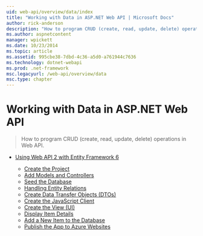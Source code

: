 ```yaml
---
uid: web-api/overview/data/index
title: "Working with Data in ASP.NET Web API | Microsoft Docs"
author: rick-anderson
description: "How to program CRUD (create, read, update, delete) operations in Web API."
ms.author: aspnetcontent
manager: wpickett
ms.date: 10/23/2014
ms.topic: article
ms.assetid: 995cbe38-7dbd-4c36-a5d0-a761944c7636
ms.technology: dotnet-webapi
ms.prod: .net-framework
msc.legacyurl: /web-api/overview/data
msc.type: chapter
---
```

Working with Data in ASP.NET Web API
====================
> How to program CRUD (create, read, update, delete) operations in Web API.


- [Using Web API 2 with Entity Framework 6](using-web-api-with-entity-framework/index.md)

    - [Create the Project](using-web-api-with-entity-framework/part-1.md)
    - [Add Models and Controllers](using-web-api-with-entity-framework/part-2.md)
    - [Seed the Database](using-web-api-with-entity-framework/part-3.md)
    - [Handling Entity Relations](using-web-api-with-entity-framework/part-4.md)
    - [Create Data Transfer Objects (DTOs)](using-web-api-with-entity-framework/part-5.md)
    - [Create the JavaScript Client](using-web-api-with-entity-framework/part-6.md)
    - [Create the View (UI)](using-web-api-with-entity-framework/part-7.md)
    - [Display Item Details](using-web-api-with-entity-framework/part-8.md)
    - [Add a New Item to the Database](using-web-api-with-entity-framework/part-9.md)
    - [Publish the App to Azure Websites](using-web-api-with-entity-framework/part-10.md)
